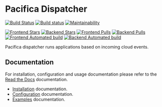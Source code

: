# Pacifica Dispatcher
[![Build Status](https://travis-ci.org/pacifica/pacifica-dispatcher.svg?branch=master)](https://travis-ci.org/pacifica/pacifica-dispatcher)
[![Build status](https://ci.appveyor.com/api/projects/status/vjcs904285d1jexn?svg=true)](https://ci.appveyor.com/project/dmlb2000/pacifica-dispatcher)
[![Maintainability](https://api.codeclimate.com/v1/badges/b75312dc89c170cb4510/maintainability)](https://codeclimate.com/github/pacifica/pacifica-dispatcher/maintainability)

[![Frontend Stars](https://img.shields.io/docker/stars/pacifica/dispatcher-frontend.svg?maxAge=2592000)](https://cloud.docker.com/swarm/pacifica/repository/docker/pacifica/dispatcher-frontend/general)
[![Backend Stars](https://img.shields.io/docker/stars/pacifica/dispatcher-backend.svg?maxAge=2592000)](https://cloud.docker.com/swarm/pacifica/repository/docker/pacifica/dispatcher-backend/general)
[![Frontend Pulls](https://img.shields.io/docker/pulls/pacifica/dispatcher-frontend.svg?maxAge=2592000)](https://cloud.docker.com/swarm/pacifica/repository/docker/pacifica/dispatcher-frontend/general)
[![Backend Pulls](https://img.shields.io/docker/pulls/pacifica/dispatcher-backend.svg?maxAge=2592000)](https://cloud.docker.com/swarm/pacifica/repository/docker/pacifica/dispatcher-backend/general)
[![Frontend Automated build](https://img.shields.io/docker/automated/pacifica/dispatcher-frontend.svg?maxAge=2592000)](https://cloud.docker.com/swarm/pacifica/repository/docker/pacifica/dispatcher-frontend/builds)
[![Backend Automated build](https://img.shields.io/docker/automated/pacifica/dispatcher-backend.svg?maxAge=2592000)](https://cloud.docker.com/swarm/pacifica/repository/docker/pacifica/dispatcher-backend/builds)

Pacifica dispatcher runs applications based on incoming cloud events.

## Documentation

For installation, configuration and usage documentation please
refer to the [Read the Docs](https://pacifica-dispatcher.readthedocs.io)
documentation.

* [Installation](docs/installation.md) documentation.
* [Configuration](docs/configuration.md) documentation.
* [Examples](docs/exampleusage.md) documentation.
